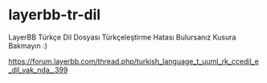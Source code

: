 # layerbb-tr-dil
LayerBB Türkçe Dil Dosyası
Türkçeleştirme Hatası Bulursanız Kusura Bakmayın :)

https://forum.layerbb.com/thread.php/turkish_language_t_uuml_rk_ccedil_e_dil_yak_nda_.399
